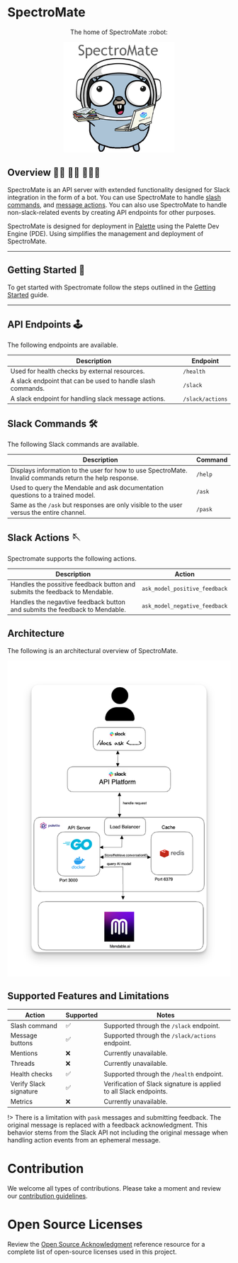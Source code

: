 # SpectroMate


<p align="center">The home of SpectroMate :robot: </p>

<p align="center">
  <img src="/static/images/mascot.png" alt="drawing" width="250"/>
</p>


## Overview 👩‍🚀 🧑‍🚀 🧑🏿‍🚀

SpectroMate is an API server with extended functionality designed for Slack integration in the form of a bot. You can use SpectroMate to handle [slash commands](https://api.slack.com/interactivity/slash-commands), and [message actions](https://api.slack.com/reference/interaction-payloads). You can also use SpectroMate to handle non-slack-related events by creating API endpoints for other purposes. 

SpectroMate is designed for deployment in [Palette](https://console.spectrocloud.com) using the Palette Dev Engine (PDE). Using simplifies the management and deployment of SpectroMate.

---

## Getting Started 🚀

To get started with Spectromate follow the steps outlined in the [Getting Started](./docs/getting-started.md) guide.

---

## API Endpoints 🕹️

The following endpoints are available.

| Description                                               | Endpoint           |
| ----------------------------------------------------------|-------------------|
| Used for health checks by external resources.             | `/health`          |
| A slack endpoint that can be used to handle slash commands.| `/slack`           |
| A slack endpoint for handling slack message actions.      | `/slack/actions`   |


## Slack Commands 🛠️

The following Slack commands are available.

| Description                                               | Command           |
| ----------------------------------------------------------|-------------------|
| Displays information to the user for how to use SpectroMate. Invalid commands return the help response.             | `/help`          |
| Used to query the Mendable and ask documentation questions to a trained model.| `/ask`           |
| Same as the `/ask` but responses are only visible to the user versus the entire channel.      | `/pask`   |


## Slack Actions 🪡

Spectromate supports the following actions.

| Description                                               | Action           |
| ----------------------------------------------------------|-------------------|
| Handles the possitive feedback button and submits the feedback to Mendable.  | `ask_model_positive_feedback` |
| Handles the negavtive feedback button and submits the feedback to Mendable.| `ask_model_negative_feedback` |


## Architecture

The following is an architectural overview of SpectroMate. 

![An architecture diagram with all the components that support SpectroMate](./static/images/infrastructure-architecture.png)


## Supported Features and Limitations

|Action| Supported | Notes |
|---|---|---|
| Slash command| ✅ | Supported through the `/slack` endpoint.|
| Message buttons | ✅| Supported through the `/slack/actions` endpoint.|
| Mentions | ❌ | Currently unavailable. |
| Threads | ❌ | Currently unavailable. |
| Health checks | ✅ | Supported through the `/health` endpoint.|
| Verify Slack signature| ✅ | Verification of Slack signature is applied to all Slack endpoints.|
| Metrics | ❌ | Currently unavailable. |


!> There is a limitation with `pask` messages and submitting feedback. The original message is replaced with a feedback acknowledgment. This behavior stems from the Slack API not including the original message when handling action events from an ephemeral message.

# Contribution

We welcome all types of contributions. Please take a moment and review our [contribution guidelines](./docs/contributions.md).

# Open Source Licenses

Review the [Open Source Acknowledgment]((./docs/open-source.md)) reference resource for a complete list of open-source licenses used in this project.